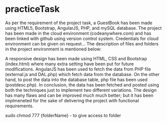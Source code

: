# practiceTask
<p>As per the requirement of the project task, a GuestBook has been made using HTML5, Bootstrap, AngularJS, PHP, and mySQL database.
The project has been made in the cloud environment (codeanywhere.com) and has been linked with github using version control system.
Credentials for cloud environment can be given on request...
The description of files and folders in the project environment is mentioned below:</p>
<p>A responsive design has been made using HTML, CSS and Bootstrap (index.html) where many extra setting have been put for future 
modifications. AngularJS has been used to fetch the data from PHP file (external.js and DAL.php) which fetch data from the database. 
On the other hand, to post the data into the database table, php file has been used (postdesc.php). In conclusion, the data has been fetched and posted using both the techniques just 
to implement two different variations.
The design has many flaws and can be improved much much better; but it has been implmeneted for the sake of delivering the project with 
functional requirements.</p>

sudo chmod 777 {folderName} - to give access to folder

